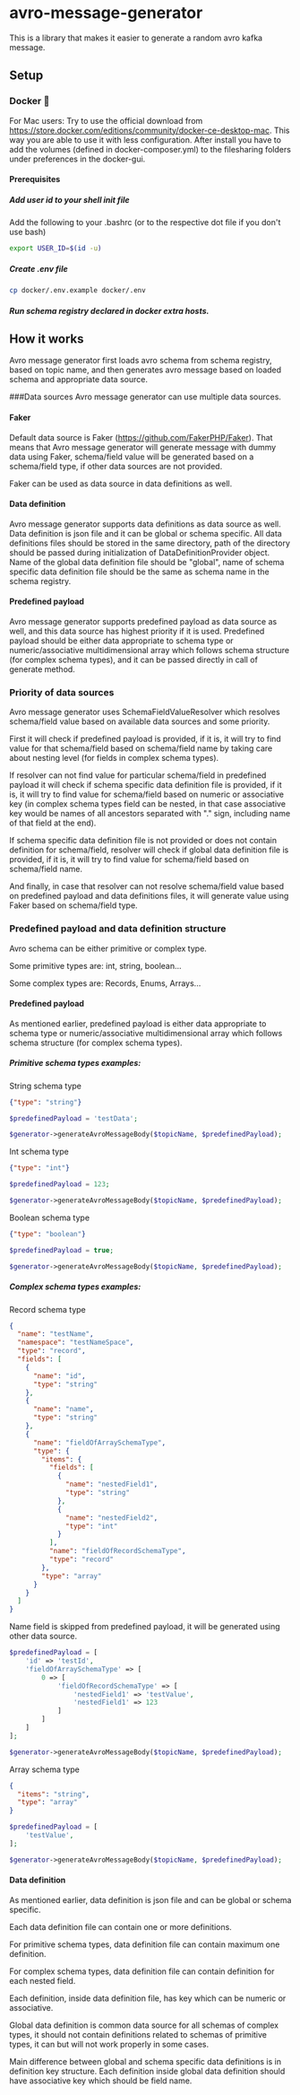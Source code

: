 # avro-message-generator

This is a library that makes it easier to generate a random avro kafka message.

## Setup
### Docker :whale:
For Mac users: Try to use the official download from https://store.docker.com/editions/community/docker-ce-desktop-mac.
This way you are able to use it with less configuration. After install you have to add the volumes (defined in docker-composer.yml)
to the filesharing folders under preferences in the docker-gui.

#### Prerequisites

##### Add user id to your shell init file
Add the following to your .bashrc (or to the respective dot file if you don't use bash)
```bash
export USER_ID=$(id -u)
```

##### Create .env file
```bash
cp docker/.env.example docker/.env
```

##### Run schema registry declared in docker extra hosts.

## How it works
Avro message generator first loads avro schema from schema registry, based on topic name, and then generates avro message based on loaded schema and appropriate data source. 

###Data sources
Avro message generator can use multiple data sources.

#### Faker
Default data source is Faker (https://github.com/FakerPHP/Faker). That means that Avro message generator will generate message with dummy data using Faker, schema/field value will be generated based on a schema/field type, if other data sources are not provided. 

Faker can be used as data source in data definitions as well.

#### Data definition
Avro message generator supports data definitions as data source as well. 
Data definition is json file and it can be global or schema specific. 
All data definitions files should be stored in the same directory, path of the directory should be passed during initialization of DataDefinitionProvider object.
Name of the global data definition file should be "global", name of schema specific data definition file should be the same as schema name in the schema registry.

#### Predefined payload
Avro message generator supports predefined payload as data source as well, and this data source has highest priority if it is used. Predefined payload should be either data appropriate to schema type or numeric/associative multidimensional array which follows schema structure (for complex schema types), and it can be passed directly in call of generate method. 

### Priority of data sources
Avro message generator uses SchemaFieldValueResolver which resolves schema/field value based on available data sources and some priority.

First it will check if predefined payload is provided, if it is, it will try to find value for that schema/field based on schema/field name by taking care about nesting level (for fields in complex schema types). 

If resolver can not find value for particular schema/field in predefined payload it will check if schema specific data definition file is provided, if it is, it will try to find value for schema/field based on numeric or associative key (in complex schema types field can be nested, in that case associative key would be names of all ancestors separated with "." sign, including name of that field at the end).

If schema specific data definition file is not provided or does not contain definition for schema/field, resolver will check if global data definition file is provided, if it is, it will try to find value for schema/field based on schema/field name.

And finally, in case that resolver can not resolve schema/field value based on predefined payload and data definitions files, it will generate value using Faker based on schema/field type.

### Predefined payload and data definition structure

Avro schema can be either primitive or complex type. 

Some primitive types are: int, string, boolean...

Some complex types are: Records, Enums, Arrays...

#### Predefined payload
As mentioned earlier, predefined payload is either data appropriate to schema type or numeric/associative multidimensional array which follows schema structure (for complex schema types).

##### Primitive schema types examples:
String schema type
```json
{"type": "string"}
```

```php
$predefinedPayload = 'testData';

$generator->generateAvroMessageBody($topicName, $predefinedPayload);
```

Int schema type
```json
{"type": "int"}
```

```php
$predefinedPayload = 123;

$generator->generateAvroMessageBody($topicName, $predefinedPayload);
```

Boolean schema type
```json
{"type": "boolean"}
```

```php
$predefinedPayload = true;

$generator->generateAvroMessageBody($topicName, $predefinedPayload);
```

##### Complex schema types examples:
Record schema type
```json
{
  "name": "testName",
  "namespace": "testNameSpace",
  "type": "record",
  "fields": [
    {
      "name": "id",
      "type": "string"
    },
    {
      "name": "name",
      "type": "string"
    },
    {
      "name": "fieldOfArraySchemaType",
      "type": {
        "items": {
          "fields": [
            {
              "name": "nestedField1",
              "type": "string"
            },
            {
              "name": "nestedField2",
              "type": "int"
            }
          ],
          "name": "fieldOfRecordSchemaType",
          "type": "record"
        },
        "type": "array"
      }
    }
  ]
}
```
Name field is skipped from predefined payload, it will be generated using other data source.
```php
$predefinedPayload = [
    'id' => 'testId',
    'fieldOfArraySchemaType' => [
        0 => [
            'fieldOfRecordSchemaType' => [
                'nestedField1' => 'testValue',
                'nestedField1' => 123
            ]
        ]
    ]
];

$generator->generateAvroMessageBody($topicName, $predefinedPayload);
```

Array schema type
```json
{
  "items": "string",
  "type": "array"
}
```

```php
$predefinedPayload = [
    'testValue',
];

$generator->generateAvroMessageBody($topicName, $predefinedPayload);
```

#### Data definition
As mentioned earlier, data definition is json file and can be global or schema specific. 

Each data definition file can contain one or more definitions.  

For primitive schema types, data definition file can contain maximum one definition.

For complex schema types, data definition file can contain definition for each nested field.

Each definition, inside data definition file, has key which can be numeric or associative. 

Global data definition is common data source for all schemas of complex types, it should not contain definitions related to schemas of primitive types, it can but will not work properly in some cases. 

Main difference between global and schema specific data definitions is in definition key structure. Each definition inside global data definition should have associative key which should be field name.

